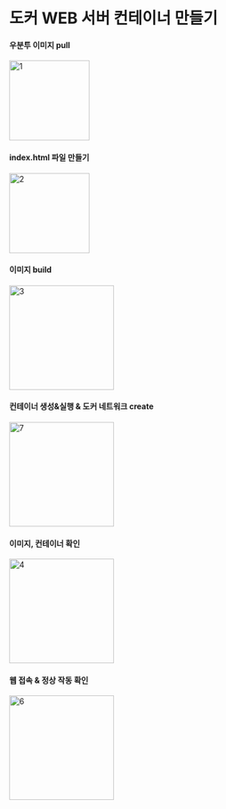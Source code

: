 # 도커 WEB 서버 컨테이너 만들기
#### 우분투 이미지 pull ####
<img width="auto" height="144" alt="1" src="https://github.com/user-attachments/assets/6517dc6c-dd72-4e0e-89f8-aff856c370e0" /><br>
#### index.html 파일 만들기 ####
<img width="auto" height="144" alt="2" src="https://github.com/user-attachments/assets/48a340d3-d986-4a00-b239-4db3c0df6e47" /><br>
#### 이미지 build ####
<img width="auto" height="188" alt="3" src="https://github.com/user-attachments/assets/0ead590d-ff91-4eae-8d2d-b772cddba46d" /><br>

#### 컨테이너 생성&실행 & 도커 네트워크 create ####
<img width="auto" height="188" alt="7" src="https://github.com/user-attachments/assets/5613b30e-e91d-4176-a61c-cced39d233bf" /><br>

#### 이미지, 컨테이너 확인 ####
<img width="auto" height="188" alt="4" src="https://github.com/user-attachments/assets/577a3042-cfc6-4719-ae12-ccb8b88ce1f6" /><br>

#### 웹 접속 & 정상 작동 확인 ####
<img width="auto" height="188" alt="6" src="https://github.com/user-attachments/assets/11979cb6-4ed9-4c97-b127-27cc639b4eca" /><br>









